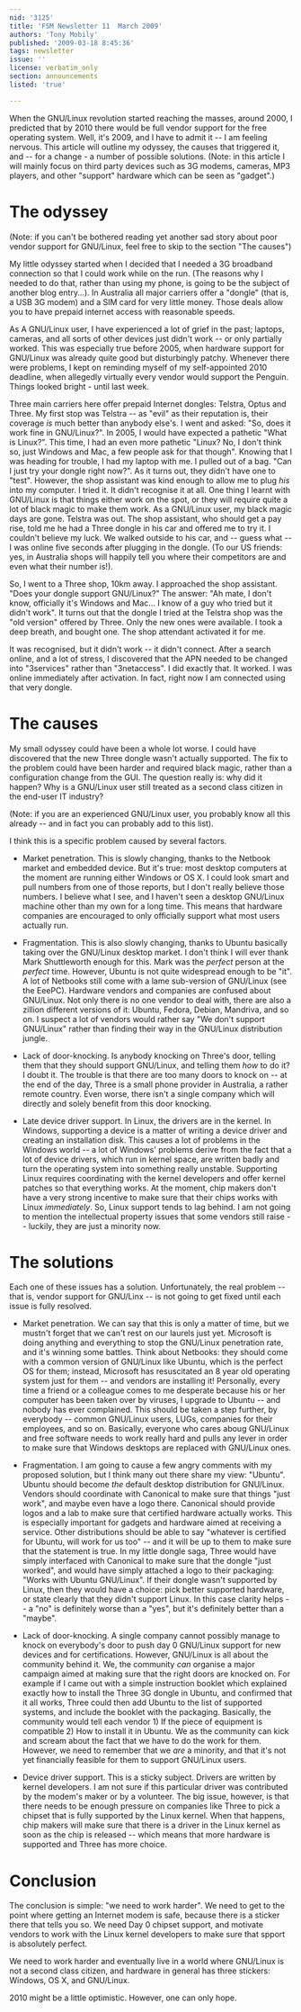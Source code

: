 ```yaml
---
nid: '3125'
title: 'FSM Newsletter 11  March 2009'
authors: 'Tony Mobily'
published: '2009-03-18 8:45:36'
tags: newsletter
issue: ''
license: verbatim_only
section: announcements
listed: 'true'

---
```

When the GNU/Linux revolution started reaching the masses, around 2000, I predicted that by 2010 there would be full vendor support for the free operating system. Well, it's 2009, and I have to admit it -- I am feeling nervous. This article will outline my odyssey, the causes that triggered it, and -- for a change - a number of possible solutions. (Note: in this article I will mainly focus on third party devices such as 3G modems, cameras, MP3 players, and other "support" hardware which can be seen as "gadget".)

<!--

<!-- ****** ADVERTISING ****** -->


<!-- **Attention Subversion Users!** -->


<!-- Do you use Subversion? Find out about Serena Bug Tracking, a tool that gives you integrated, flexible and easy Bug Tracking. 50% off right now -- limited offer! -->


<!-- Check it out: -->


<!-- http://www.freesoftwaremagazine.com/newsletter_ad_1 -->


<!-- ****** END OF ADVERTISING ****** -->




# The odyssey

(Note: if you can't be bothered reading yet another sad story about poor vendor support for GNU/Linux, feel free to skip to the section "The causes")

My little odyssey started when I decided that I needed a 3G broadband connection so that I could work while on the run. (The reasons why I needed to do that, rather than using my phone, is going to be the subject of another blog entry...). In Australia all major carriers offer a "dongle" (that is, a USB 3G modem) and a SIM card for very little money. Those deals allow you to have prepaid internet access with reasonable speeds.

As A GNU/Linux user, I have experienced a lot of grief in the past; laptops, cameras, and all sorts of other devices just didn't work -- or only partially worked. This was especially true before 2005, when hardware support for GNU/Linux was already quite good but disturbingly patchy. Whenever there were problems, I kept on reminding myself of my self-appointed 2010 deadline, when allegedly virtually every vendor would support the Penguin. Things looked bright - until last week.

Three main carriers here offer prepaid Internet dongles: Telstra, Optus and Three. My first stop was Telstra -- as "evil" as their reputation is, their coverage _is_ much better than anybody else's. I went and asked: "So, does it work fine in GNU/Linux?". In 2005, I would have expected a pathetic "What is Linux?". This time, I had an even more pathetic "Linux? No, I don't think so, just Windows and Mac, a few people ask for that though". Knowing that I was heading for trouble, I had my laptop with me. I pulled out of a bag. "Can I just try your dongle right now?". As it turns out, they didn't have one to "test". However, the shop assistant was kind enough to allow me to plug _his_ into my computer. I tried it. It didn't recognise it at all. One thing I learnt with GNU/Linux is that things either work on the spot, or they will require quite a lot of black magic to make them work. As a GNU/Linux user, my black magic days are gone. Telstra was out. The shop assistant, who should get a pay rise, told me he had a Three dongle in his car and offered me to try it. I couldn't believe my luck. We walked outside to his car, and -- guess what -- I was online five seconds after plugging in the dongle. (To our US friends: yes, in Australia shops will happily tell you where their competitors are and even what their number is!).

So, I went to a Three shop, 10km away. I approached the shop assistant. "Does your dongle support GNU/Linux?" The answer: "Ah mate, I don't know, officially it's Windows and Mac... I know of a guy who tried but it didn't work". It turns out that the dongle I tried at the Telstra shop was the "old version" offered by Three. Only the new ones were available. I took a deep breath, and bought one. The shop attendant activated it for me.

It was recognised, but it didn't work -- it didn't connect. After a search online, and a lot of stress, I discovered that the APN needed to be changed into "3services" rather than "3netaccess". I did exactly that. It worked. I was online immediately after activation. In fact, right now I am connected using that very dongle.

# The causes

My small odyssey could have been a whole lot worse. I could have discovered that the new Three dongle wasn't actually supported. The fix to the problem could have been harder and required black magic, rather than a configuration change from the GUI. The question really is: why did it happen? Why is a GNU/Linux user still treated as a second class citizen in the end-user IT industry?

(Note: if you are an experienced GNU/Linux user, you probably know all this already -- and in fact you can probably add to this list).

I think this is a specific problem caused by several factors.

* Market penetration. This is slowly changing, thanks to the Netbook market and embedded device. But it's true: most desktop computers at the moment are running either Windows or OS X. I could look smart and pull numbers from one of those reports, but I don't really believe those numbers. I believe what I see, and I haven't seen a desktop GNU/Linux machine other than my own for a long time. This means that hardware companies are encouraged to only officially support what most users actually run.

* Fragmentation. This is also slowly changing, thanks to Ubuntu basically taking over the GNU/Linux desktop market. I don't think I will ever thank Mark Shuttleworth enough for this. Mark was the *perfect* person at the *perfect* time. However, Ubuntu is not quite widespread enough to be "it". A lot of Netbooks still come with a lame sub-version of GNU/Linux (see the EeePC). Hardware vendors and companies are confused about GNU/Linux. Not only there is no one vendor to deal with, there are also a zillion different versions of it: Ubuntu, Fedora, Debian, Mandriva, and so on. I suspect a lot of vendors would rather say "We don't support GNU/Linux" rather than finding their way in the GNU/Linux distribution jungle.

* Lack of door-knocking. Is anybody knocking on Three's door, telling them that they should support GNU/Linux, and telling them _how_ to do it? I doubt it. The trouble is that there are too many doors to knock on -- at the end of the day, Three is a small phone provider in Australia, a rather remote country. Even worse, there isn't a single company which will directly and solely benefit from this door knocking.

* Late device driver support. In Linux, the drivers are in the kernel. In Windows, supporting a device is a matter of writing a device driver and creating an installation disk. This causes a lot of problems in the Windows world -- a lot of Windows' problems derive from the fact that a lot of device drivers, which run in kernel space, are written badly and turn the operating system into something really unstable. Supporting Linux requires coordinating with the kernel developers and offer kernel patches so that everything works. At the moment, chip makers don't have a very strong incentive to make sure that their chips works with Linux _immediately_. So, Linux support tends to lag behind. I am not going to mention the intellectual property issues that some vendors still raise -- luckily, they are just a minority now.

# The solutions

Each one of these issues has a solution. Unfortunately, the real problem -- that is, vendor support for GNU/Linx -- is not going to get fixed until each issue is fully resolved.

* Market penetration. We can say that this is only a matter of time, but we mustn't forget that we can't rest on our laurels just yet. Microsoft is doing anything and everything to stop the GNU/Linux penetration rate, and it's winning some battles. Think about Netbooks: they should come with a common version of GNU/Linux like Ubuntu, which is the perfect OS for them; instead, Microsoft has resuscitated an 8 year old operating system just for them -- and vendors are installing it! Personally, every time a friend or a colleague comes to me desperate because his or her computer has been taken over by viruses, I upgrade to Ubuntu -- and nobody has ever complained. This should be taken a step further, by everybody -- common GNU/Linux users, LUGs, companies for their employees, and so on. Basically, everyone who cares aboug GNU/Linux and free software needs to work really hard and pulls any lever in order to make sure that Windows desktops are replaced with GNU/Linux ones.

* Fragmentation. I am going to cause a few angry comments with my proposed solution, but I think many out there share my view: "Ubuntu". Ubuntu should become _the_ default desktop distribution for GNU/Linux. Vendors should coordinate with Canonical to make sure that things "just work", and maybe even have a logo there. Canonical should provide logos and a lab to make sure that certified hardware actually works. This is especially important for gadgets and hardware aimed at receiving a service. Other distributions should be able to say "whatever is certified for Ubuntu, will work for us too" -- and it will be up to them to make sure that the statement is true. In my little dongle saga, Three would have simply interfaced with Canonical to make sure that the dongle "just worked", and would have simply attached a logo to their packaging: "Works with Ubuntu GNU/Linux". If their dongle wasn't supported by Linux, then they would have a choice: pick better supported hardware, or state clearly that they didn't support Linux. In this case clarity helps -- a "no" is definitely worse than a "yes", but it's definitely better than a "maybe".

* Lack of door-knocking. A single company cannot possibly manage to knock on everybody's door to push day 0 GNU/Linux support for new devices and for certifications. However, GNU/Linux is all about the community behind it. We, the community _can_ organise a major campaign aimed at making sure that the right doors are knocked on. For example if I came out with a simple instruction booklet which explained exactly how to install the Three 3G dongle in Ubuntu, and confirmed that it all works, Three could then add Ubuntu to the list of supported systems, and include the booklet with the packaging.  Basically, the community would tell each vendor 1) If the piece of equipment is compatible 2) How to install it in Ubuntu. We as the community can kick and scream about the fact that we have to do the work for them. However, we need to remember that we _are_ a minority, and that it's not yet financially feasible for them to support GNU/Linux users.

* Device driver support. This is a sticky subject. Drivers are written by kernel developers. I am not sure if this particular driver was contributed by the modem's maker or by a volunteer. The big issue, however, is that there needs to be enough pressure on companies like Three to pick a chipset that is fully supported by the Linux kernel. When that happens, chip makers will make sure that there is a driver in the Linux kernel as soon as the chip is released -- which means that more hardware is supported and Three has more choice.

# Conclusion

The conclusion is simple: "we need to work harder". We need to get to the point where getting an Internet modem is safe, because there is a sticker there that tells you so. We need Day 0 chipset support, and motivate vendors to work with the Linux kernel developers to make sure that spport is absolutely perfect.

We need to work harder and eventually live in a world where GNU/Linux is not a second class citizen, and hardware in general has three stickers: Windows, OS X, and GNU/Linux.

2010 might be a little optimistic. However, one can only hope.